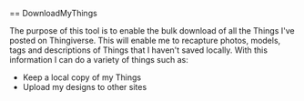 == DownloadMyThings

The purpose of this tool is to enable the bulk download of all the Things I've posted on Thingiverse.  This will enable me to recapture photos, models, tags and descriptions of Things that I haven't saved locally.  With this information I can do a variety of things such as:

* Keep a local copy of my Things
* Upload my designs to other sites

